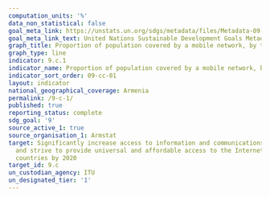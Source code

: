 ```yaml
---
computation_units: '%'
data_non_statistical: false
goal_meta_link: https://unstats.un.org/sdgs/metadata/files/Metadata-09-0C-01.pdf
goal_meta_link_text: United Nations Sustainable Development Goals Metadata (pdf 663kB)
graph_title: Proportion of population covered by a mobile network, by technology
graph_type: line
indicator: 9.c.1
indicator_name: Proportion of population covered by a mobile network, by technology
indicator_sort_order: 09-cc-01
layout: indicator
national_geographical_coverage: Armenia
permalink: /9-c-1/
published: true
reporting_status: complete
sdg_goal: '9'
source_active_1: true
source_organisation_1: Armstat
target: Significantly increase access to information and communications technology
  and strive to provide universal and affordable access to the Internet in least developed
  countries by 2020
target_id: 9.c
un_custodian_agency: ITU
un_designated_tier: '1'
---
```

